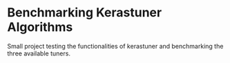 # Benchmarking Kerastuner Algorithms
Small project testing the functionalities of kerastuner and benchmarking the three available tuners.
